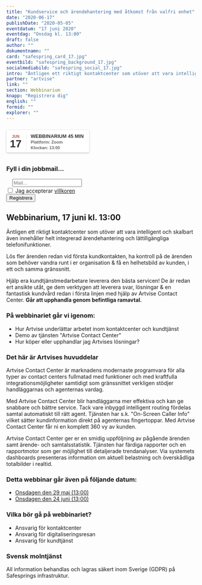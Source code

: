 ```yaml
---
title: "Kundservice och ärendehantering med åtkomst från valfri enhet"
date: "2020-06-17"
publishDate: "2020-05-05"
eventdatum: "17 juni 2020"
eventdag: "Onsdag kl. 13:00"
draft: false
author: ""
dokumentnamn: ""
card: "safespring_card_17.jpg"
eventbild: "safespring_background_17.jpg"
socialmediabild: "safespring_social_17.jpg"
intro: "Äntligen ett riktigt kontaktcenter som utöver att vara intelligent och skalbart även innehåller helt integrerad ärendehantering och lättillgängliga telefonifunktioner."
partner: "artvise"
link: ""
section: Webbinarium
knapp: "Registrera dig"
english: ""
formid: ""
explorer: ""
---
```

<style>
.safespring-event .desc .des,.safespring-event .desc .hed{font-family:Hind,sans-serif;overflow:hidden}.safespring-event{display:inline-block;position:relative;cursor:default;background:#fff;font-family:Hind,sans-serif;font-weight:600;color:#323232!important;font-size:15px;line-height:100%;-webkit-box-shadow:0 0 0 .5px rgba(50,50,93,.17),0 2px 5px 0 rgba(50,50,93,.1),0 1px 1.5px 0 rgba(0,0,0,.07),0 1px 2px 0 rgba(0,0,0,.08),0 0 0 0 transparent!important;-moz-box-shadow:0 0 0 .5px rgba(50,50,93,.17),0 2px 5px 0 rgba(50,50,93,.1),0 1px 1.5px 0 rgba(0,0,0,.07),0 1px 2px 0 rgba(0,0,0,.08),0 0 0 0 transparent!important;box-shadow:0 0 0 .5px rgba(50,50,93,.17),0 2px 5px 0 rgba(50,50,93,.1),0 1px 1.5px 0 rgba(0,0,0,.07),0 1px 2px 0 rgba(0,0,0,.08),0 0 0 0 transparent!important;-webkit-border-radius:4px;border-radius:4px}.safespring-event .date{width:50px;height:60px;float:left;position:relative}.safespring-event .date .bdr1,.safespring-event .date .bdr2{width:1px;height:50px;position:absolute;z-index:100;top:5px}.safespring-event .date .mon{display:block;text-align:center;padding:12px 0 0;font-size:10px;color:#bf5549;font-weight:700;line-height:110%;text-transform:uppercase}.safespring-event .date .day{display:block;text-align:center;padding:0 0 8px;font-size:28px;font-weight:700;color:#333;line-height:100%}.safespring-event .date .bdr1{background:#eaeaea;right:-3px}.safespring-event .date .bdr2{background:#fff;right:-4px}.safespring-event .desc{height:60px;float:left;position:relative;padding:0 15px 0 0}.safespring-event .desc p{margin:0;display:block;text-align:left;padding:10px 0 0 15px;font-size:11px;color:#666;line-height:130%}.safespring-event .desc .hed{height:15px;display:block;margin-bottom:0;font-size:13px;line-height:110%;color:#333;text-transform:uppercase}.safespring-event .desc .des{height:28px;display:block}.safespring-event-selected{background-color:#f4f4f4}.addeventatc .alarm_reminder,.addeventatc .all_day_event,.addeventatc .attendees,.addeventatc .calname,.addeventatc .date_format,.addeventatc .recurring,.addeventatc .status,.addeventatc .uid,.safespring-event .client,.safespring-event .description,.safespring-event .end,.safespring-event .facebook_event,.safespring-event .location,.safespring-event .method,.safespring-event .organizer,.safespring-event .organizer_email,.safespring-event .start,.safespring-event .timezone,.safespring-event .title,.safespring-event .transp{display:none!important}
</style>
<div style="clear:both;padding:10px 0px 10px 0px;">
	<div class="safespring-event" data-styling="none">
		<div class="date">
			<span class="mon">JUN</span>
			<span class="day">17</span>
			<div class="bdr1"></div>
			<div class="bdr2"></div>
		</div>
		<div class="desc">
			<p>
				<strong class="hed">Webbinarium 45 min</strong>
				<span class="des">Plattform: Zoom<br />Klockan: 13:00</span>
			</p>
		</div>
	</div>
	</div>
	<form id="up-form" name="form_9549u9fd8d02d355b4e3c9def65b185c31faa" action="https://power.upsales.com/api/external/formSubmit" method="POST">
		<h3>Fyll i din jobbmail...</h3>
		<div class="email">
			<div class="form">
				<i class="fas fa-envelope"></i>&nbsp;&nbsp;&nbsp;
				<input maxlength="512" type="email" pattern="^[a-zA-Z0-9.!#$%&amp;’*+\/=?^_`{|}~-]+@[a-zA-Z0-9-]+(?:\.[a-zA-Z0-9-]+){1,}$" title="Please enter a valid email" id="up-email-input" autocomplete="off" name="Contact.email" required="required" placeholder="Mail...">
			</div>
		</div>
			<div class="inputGroup">
					<input id="villkor" type="checkbox" value="on" name="singleOptIn.1568140995494">
					<label for="villkor">Jag accepterar <a href="/dokument/personuppgiftshantering/">villkoren</a></label>
			</div>
		<!-- REQUIRED FIELDS -->
		<input type="hidden" name="formCid" value="9549">
		<input type="hidden" name="formId" value="9549u9fd8d02d355b4e3c9def65b185c31faa">
		<input type="hidden" name="isFrame" value="false">
		<input type="text" value="" name="validation" style="display: none;">
		<!-- END OF REQUIRED FIELDS -->
		<div class="submit-button"><button class="button" type="submit">Registrera</button></div>
	</form>
	<script>
		(function(){var form = document.getElementById("up-form");if(form) {var submitted = false;form.addEventListener("submit", function(ev) {var button = ev.target.querySelector("button[type=submit]");if(button) {button.disabled = true;}if (!submitted && window.hasPhoneFields) {var phoneFields = form.querySelectorAll('input[name*=phone], input[name*=Phone]');[].forEach.call(phoneFields, function(element) {if (element.iti) { element.value = element.iti.getNumber(); }});submitted = true;form.submit()}});}})();
	</script>

## Webbinarium, 17 juni kl. 13:00

<div class="ingress"><p>Äntligen ett riktigt kontaktcenter som utöver att vara intelligent och skalbart även innehåller helt integrerad ärendehantering och lättillgängliga telefonifunktioner.</p></div>

Lös fler ärenden redan vid första kundkontakten, ha kontroll på de ärenden som behöver vandra runt i er organisation & få en helhetsbild av kunden, i ett och samma gränssnitt.

Hjälp era kundtjänstmedarbetare leverera den bästa servicen! De är redan ert ansikte utåt, ge dem verktygen att leverera svar, lösningar & en fantastisk kundvård redan i första linjen med hjälp av Artvise Contact Center. **Går att upphandla genom befintliga ramavtal.**

### På webbinariet går vi igenom:

- Hur Artvise underlättar arbetet inom kontaktcenter och kundtjänst
- Demo av tjänsten "Artvise Contact Center"
- Hur köper eller upphandlar jag Artvises lösningar?

### Det här är Artvises huvuddelar

Artvise Contact Center är marknadens modernaste programvara för alla typer av contact centers fullmatad med funktioner och med kraftfulla integrationsmöjligheter samtidigt som gränssnittet verkligen stödjer handläggarnas och agenternas vardag.

Med Artvise Contact Center blir handläggarna mer effektiva och kan ge snabbare och bättre service. Tack vare inbyggd intelligent routing fördelas samtal automatiskt till rätt agent. Tjänsten har s.k. "On-Screen Caller Info" vilket sätter kundinformation direkt på agenternas fingertoppar. Med Artvise Contact Center får ni en komplett 360 vy av kunden.

Artvise Contact Center ger er en smidig uppföljning av pågående ärenden samt ärende- och samtalsstatistik. Tjänsten har färdiga rapporter och en rapportmotor som ger möjlighet till detaljerade trendanalyser. Via systemets dashboards presenteras information om aktuell belastning och överskådliga totalbilder i realtid.

### Detta webbinar går även på följande datum:

- [Onsdagen den 29 maj (13:00)](/event/2020-05-29)
- [Onsdagen den 24 juni (13:00)](/event/2020-06-24)

### Vilka bör gå på webbinariet?

- Ansvarig för kontaktcenter
- Ansvarig för digitaliseringsresan
- Ansvarig för kundtjänst

### Svensk molntjänst
All information behandlas och lagras säkert inom Sverige (GDPR) på Safesprings infrastruktur.
